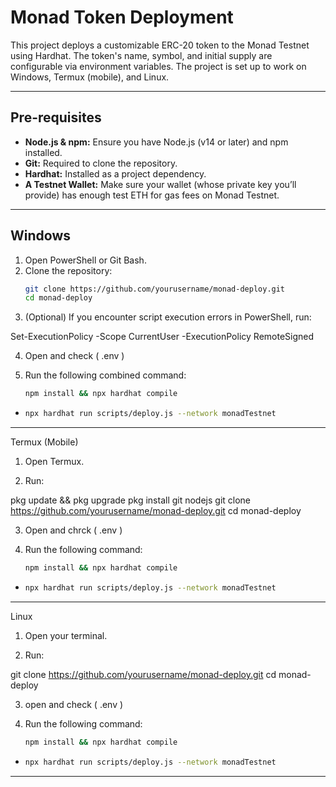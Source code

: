 # Monad Token Deployment

This project deploys a customizable ERC-20 token to the Monad Testnet using Hardhat. The token's name, symbol, and initial supply are configurable via environment variables. The project is set up to work on Windows, Termux (mobile), and Linux.

---

## Pre-requisites

- **Node.js & npm:** Ensure you have Node.js (v14 or later) and npm installed.
- **Git:** Required to clone the repository.
- **Hardhat:** Installed as a project dependency.
- **A Testnet Wallet:** Make sure your wallet (whose private key you’ll provide) has enough test ETH for gas fees on Monad Testnet.

---


## Windows

1. Open PowerShell or Git Bash.
2. Clone the repository:
   ```bash
   git clone https://github.com/yourusername/monad-deploy.git
   cd monad-deploy

3. (Optional) If you encounter script execution errors in PowerShell, run:

Set-ExecutionPolicy -Scope CurrentUser -ExecutionPolicy RemoteSigned


4. Open and check ( .env )


5. Run the following combined command:
   ```bash
   npm install && npx hardhat compile
-
   ```bash
   npx hardhat run scripts/deploy.js --network monadTestnet


---

Termux (Mobile)

1. Open Termux.


2. Run:

pkg update && pkg upgrade
pkg install git nodejs
git clone https://github.com/yourusername/monad-deploy.git
cd monad-deploy


3. Open and chrck ( .env )


4. Run the following command:
   ```bash
   npm install && npx hardhat compile 
-
   ```bash
   npx hardhat run scripts/deploy.js --network monadTestnet


---

Linux

1. Open your terminal.


2. Run:

git clone https://github.com/yourusername/monad-deploy.git
cd monad-deploy

3. open and check ( .env )

4. Run the following command:
   ```bash
   npm install && npx hardhat compile

-
   ```bash
   npx hardhat run scripts/deploy.js --network monadTestnet


---

